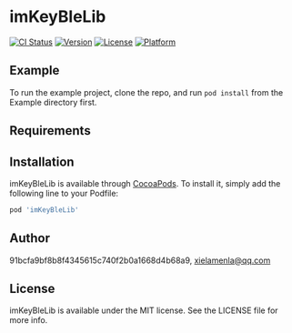 # imKeyBleLib

[![CI Status](https://img.shields.io/travis/91bcfa9bf8b8f4345615c740f2b0a1668d4b68a9/imKeyBleLib.svg?style=flat)](https://travis-ci.org/91bcfa9bf8b8f4345615c740f2b0a1668d4b68a9/imKeyBleLib)
[![Version](https://img.shields.io/cocoapods/v/imKeyBleLib.svg?style=flat)](https://cocoapods.org/pods/imKeyBleLib)
[![License](https://img.shields.io/cocoapods/l/imKeyBleLib.svg?style=flat)](https://cocoapods.org/pods/imKeyBleLib)
[![Platform](https://img.shields.io/cocoapods/p/imKeyBleLib.svg?style=flat)](https://cocoapods.org/pods/imKeyBleLib)

## Example

To run the example project, clone the repo, and run `pod install` from the Example directory first.

## Requirements

## Installation

imKeyBleLib is available through [CocoaPods](https://cocoapods.org). To install
it, simply add the following line to your Podfile:

```ruby
pod 'imKeyBleLib'
```

## Author

91bcfa9bf8b8f4345615c740f2b0a1668d4b68a9, xielamenla@qq.com

## License

imKeyBleLib is available under the MIT license. See the LICENSE file for more info.
